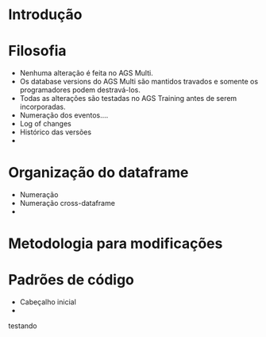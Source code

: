 Introdução
====

Filosofia
====
- Nenhuma alteração é feita no AGS Multi.
- Os database versions do AGS Multi são mantidos travados e somente os programadores podem destravá-los.
- Todas as alterações são testadas no AGS Training antes de serem incorporadas.
- Numeração dos eventos....
- Log of changes
- Histórico das versões
- 

Organização do dataframe
====
- Numeração
- Numeração cross-dataframe
- 

Metodologia para modificações
======

Padrões de código
=====
- Cabeçalho inicial
- 
testando
